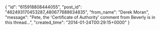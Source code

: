  {
   "id": "615918808444055",
   "post_id": "462493170453287_480677688634835",
   "from_name": "Derek Moran",
   "message": "Pete, the 'Certificate of Authority' comment from Beverly is in this thread...",
   "created_time": "2014-01-24T00:29:15+0000"
 }
